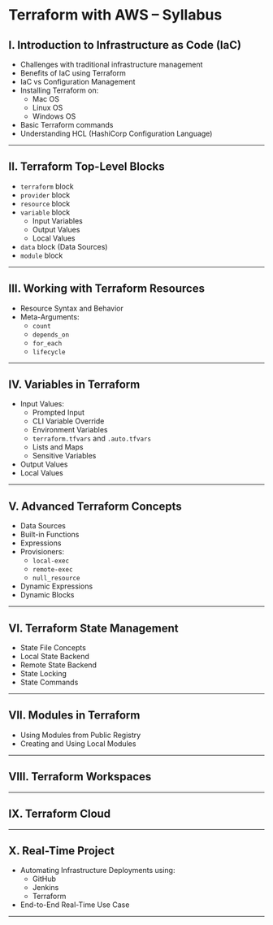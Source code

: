 # Terraform with AWS – Syllabus

## I. Introduction to Infrastructure as Code (IaC)
- Challenges with traditional infrastructure management
- Benefits of IaC using Terraform
- IaC vs Configuration Management
- Installing Terraform on:
  - Mac OS
  - Linux OS
  - Windows OS
- Basic Terraform commands
- Understanding HCL (HashiCorp Configuration Language)

---

## II. Terraform Top-Level Blocks
- `terraform` block
- `provider` block
- `resource` block
- `variable` block
  - Input Variables
  - Output Values
  - Local Values
- `data` block (Data Sources)
- `module` block

---

## III. Working with Terraform Resources
- Resource Syntax and Behavior
- Meta-Arguments:
  - `count`
  - `depends_on`
  - `for_each`
  - `lifecycle`

---

## IV. Variables in Terraform
- Input Values:
  - Prompted Input
  - CLI Variable Override
  - Environment Variables
  - `terraform.tfvars` and `.auto.tfvars`
  - Lists and Maps
  - Sensitive Variables
- Output Values
- Local Values

---

## V. Advanced Terraform Concepts
- Data Sources
- Built-in Functions
- Expressions
- Provisioners:
  - `local-exec`
  - `remote-exec`
  - `null_resource`
- Dynamic Expressions
- Dynamic Blocks

---

## VI. Terraform State Management
- State File Concepts
- Local State Backend
- Remote State Backend
- State Locking
- State Commands

---

## VII. Modules in Terraform
- Using Modules from Public Registry
- Creating and Using Local Modules

---

## VIII. Terraform Workspaces

---

## IX. Terraform Cloud

---

## X. Real-Time Project
- Automating Infrastructure Deployments using:
  - GitHub
  - Jenkins
  - Terraform
- End-to-End Real-Time Use Case

---
